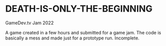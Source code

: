 # DEATH-IS-ONLY-THE-BEGINNING
GameDev.tv Jam 2022

A game created in a few hours and submitted for a game jam.
The code is basically a mess and made just for a prototype run.
Incomplete.
